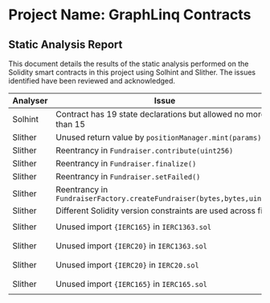 # Project Name: GraphLinq Contracts

## Static Analysis Report

This document details the results of the static analysis performed on the Solidity smart contracts in this project using Solhint and Slither. The issues identified have been reviewed and acknowledged.

| Analyser | Issue                                                                                           | File                               | Status            |
|----------|-------------------------------------------------------------------------------------------------|------------------------------------|-------------------|
| Solhint  | Contract has 19 state declarations but allowed no more than 15                                   | `src/Fundraiser.sol`               | Acknowledged      |
| Slither  | Unused return value by `positionManager.mint(params)`                                            | `src/Fundraiser.sol`               | Acknowledged      |
| Slither  | Reentrancy in `Fundraiser.contribute(uint256)`                                                   | `src/Fundraiser.sol`               | nonReentrant      |
| Slither  | Reentrancy in `Fundraiser.finalize()`                                                            | `src/Fundraiser.sol`               | nonReentrant      |
| Slither  | Reentrancy in `Fundraiser.setFailed()`                                                           | `src/Fundraiser.sol`               | nonReentrant      |
| Slither  | Reentrancy in `FundraiserFactory.createFundraiser(bytes,bytes,uint8)`                            | `src/FundraiserFactory.sol`        | nonReentrant      |
| Slither  | Different Solidity version constraints are used across files                                     | Various files                      | Acknowledged      |
| Slither  | Unused import `{IERC165}` in `IERC1363.sol`                                                      | `lib/openzeppelin-contracts/`      | Acknowledged      |
| Slither  | Unused import `{IERC20}` in `IERC1363.sol`                                                       | `lib/openzeppelin-contracts/`      | Acknowledged      |
| Slither  | Unused import `{IERC20}` in `IERC20.sol`                                                         | `lib/openzeppelin-contracts/`      | Acknowledged      |
| Slither  | Unused import `{IERC165}` in `IERC165.sol`                                                       | `lib/openzeppelin-contracts/`      | Acknowledged      |

